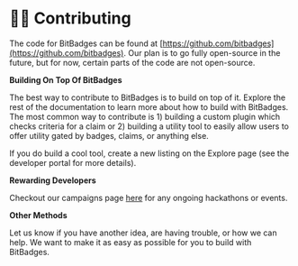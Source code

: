 # 👨‍💻 Contributing

The code for BitBadges can be found at [https://github.com/bitbadges](https://github.com/bitbadges). Our plan is to go fully open-source in the future, but for now, certain parts of the code are not open-source.

**Building On Top Of BitBadges**

The best way to contribute to BitBadges is to build on top of it. Explore the rest of the documentation to learn more about how to build with BitBadges. The most common way to contribute is 1) building a custom plugin which checks criteria for a claim or 2) building a utility tool to easily allow users to offer utility gated by badges, claims, or anything else.

If you do build a cool tool, create a new listing on the Explore page (see the developer portal for more details).

**Rewarding Developers**

Checkout our campaigns page [here](https://bitbadges.io/campaigns) for any ongoing hackathons or events.

**Other Methods**

Let us know if you have another idea, are having trouble, or how we can help. We want to make it as easy as possible for you to build with BitBadges.
